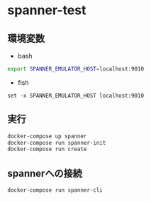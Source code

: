 # spanner-test

## 環境変数

* bash

```bash
export SPANNER_EMULATOR_HOST=localhost:9010
```

* fish

```fish
set -x SPANNER_EMULATOR_HOST localhost:9010
```

## 実行

```bash
docker-compose up spanner
docker-compose run spanner-init
docker-compose run create
```

## spannerへの接続

```bash
docker-compose run spanner-cli
```
